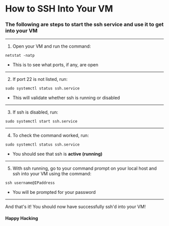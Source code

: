 # How to SSH Into Your VM


### The following are steps to start the ssh service and use it to get into your VM

---

1. Open your VM and run the command: 

```
netstat -natp
``` 

- This is to see what ports, if any, are open

---

2. If port 22 is not listed, run: 

```
sudo systemctl status ssh.service
```

- This will validate whether ssh is running or disabled

---

3. If ssh is  disabled, run: 

```
sudo systemctl start ssh.service
```

---

4. To check the command worked, run: 

```
sudo systemctl status ssh.service 
```

- You should see that ssh is **active (running)**

---

5. With ssh running, go to your command prompt on your local host and ssh into your VM using the command: 

```
ssh username@IPaddress
```

- You will be prompted for your password

---

And that's it! You should now have successfully ssh'd into your VM!

#### Happy Hacking
